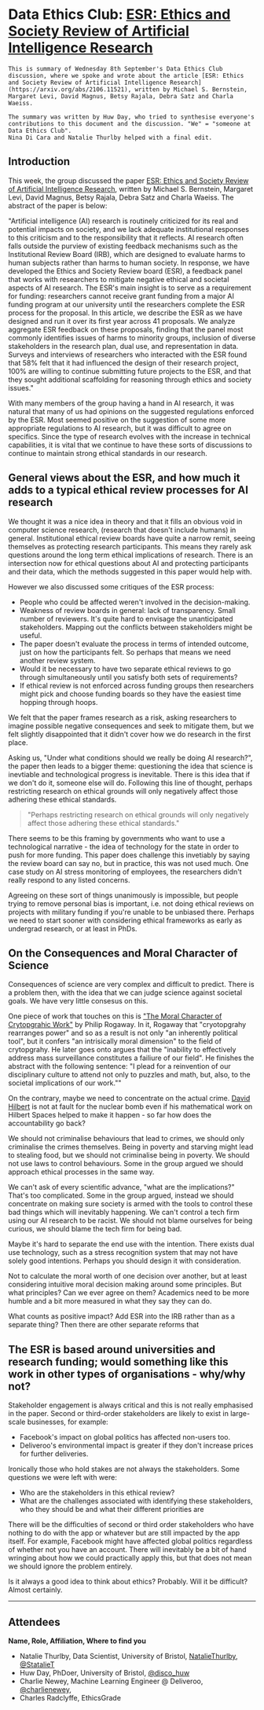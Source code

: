 # Data Ethics Club: [ESR: Ethics and Society Review of Artificial Intelligence Research](https://arxiv.org/abs/2106.11521)

```{admonition} What's this? 
This is summary of Wednesday 8th September's Data Ethics Club discussion, where we spoke and wrote about the article [ESR: Ethics and Society Review of Artificial Intelligence Research](https://arxiv.org/abs/2106.11521), written by Michael S. Bernstein, Margaret Levi, David Magnus, Betsy Rajala, Debra Satz and Charla Waeiss.

The summary was written by Huw Day, who tried to synthesise everyone's contributions to this document and the discussion. "We" = "someone at Data Ethics Club". 
Nina Di Cara and Natalie Thurlby helped with a final edit.
```
## Introduction

This week, the group discussed the paper [ESR: Ethics and Society Review of Artificial Intelligence Research](https://arxiv.org/abs/2106.11521), written by Michael S. Bernstein, Margaret Levi, David Magnus, Betsy Rajala, Debra Satz and Charla Waeiss. The abstract of the paper is below:

"Artificial intelligence (AI) research is routinely criticized for its real and potential impacts on society, and we lack adequate institutional responses to this criticism and to the responsibility that it reflects. AI research often falls outside the purview of existing feedback mechanisms such as the Institutional Review Board (IRB), which are designed to evaluate harms to human subjects rather than harms to human society. In response, we have developed the Ethics and Society Review board (ESR), a feedback panel that works with researchers to mitigate negative ethical and societal aspects of AI research. The ESR's main insight is to serve as a requirement for funding: researchers cannot receive grant funding from a major AI funding program at our university until the researchers complete the ESR process for the proposal. In this article, we describe the ESR as we have designed and run it over its first year across 41 proposals. We analyze aggregate ESR feedback on these proposals, finding that the panel most commonly identifies issues of harms to minority groups, inclusion of diverse stakeholders in the research plan, dual use, and representation in data. Surveys and interviews of researchers who interacted with the ESR found that 58% felt that it had influenced the design of their research project, 100% are willing to continue submitting future projects to the ESR, and that they sought additional scaffolding for reasoning through ethics and society issues."

With many members of the group having a hand in AI research, it was natural that many of us had opinions on the suggested regulations enforced by the ESR. Most seemed positive on the suggestion of some more appropriate regulations to AI research, but it was difficult to agree on specifics. Since the type of research evolves with the increase in technical capabilities, it is vital that we continue to have these sorts of discussions to continue to maintain strong ethical standards in our research.

## General views about the ESR, and how much it adds to a typical ethical review processes for AI research

We thought it was a nice idea in theory and that it fills an obvious void in computer science research, (research that doesn't include humans) in general. Institutional ethical review boards have quite a narrow remit, seeing themselves as protecting research participants. This means they rarely ask questions around the long term ethical implications of research. There is an intersection now for ethical questions about AI and protecting participants and their data, which the methods suggested in this paper would help with.

However we also discussed some critiques of the ESR process:  
- People who could be affected weren't involved in the decision-making.  
- Weakness of review boards in general: lack of transparency. Small number of reviewers. It's quite hard to envisage the unanticipated stakeholders. Mapping out the conflicts between stakeholders might be useful.  
- The paper doesn't evaluate the process in terms of intended outcome, just on how the participants felt. So perhaps that means we need another review system.  
- Would it be necessary to have two separate ethical reviews to go through simultaneously until you satisfy both sets of requirements?  
- If ethical review is not enforced across funding groups then researchers might pick and choose funding boards so they have the easiest time hopping through hoops.  

We felt that the paper frames research as a risk, asking researchers to imagine possible negative consequences and seek to mitigate them, but we felt slightly disappointed that it didn't cover how we do research in the first place.

Asking us, "Under what conditions should we really be doing AI research?", the paper then leads to a bigger theme: questioning the idea that science is inevtiable and technological progress is inevitable. There is this idea that if we don't do it, someone else will do. Following this line of thought, perhaps restricting research on ethical grounds will only negatively affect those adhering these ethical standards.

> "Perhaps restricting research on ethical grounds will only negatively affect those adhering these ethical standards."

There seems to be this framing by governments who want to use a technological narrative - the idea of technology for the state in order to push for more funding. This paper does challenge this invetiably by saying the review board can say no, but in practice, this was not used much. One case study on AI stress monitoring of employees, the researchers didn't really respond to any listed concerns.

Agreeing on these sort of things unanimously is impossible, but people trying to remove personal bias is important, i.e. not doing ethical reviews on projects with military funding if you're unable to be unbiased there. Perhaps we need to start sooner with considering ethical frameworks as early as undergrad research, or at least in PhDs.


## On the Consequences and Moral Character of Science

Consequences of science are very complex and difficult to predict. There is a problem then, with the idea that we can judge science against societal goals. We have very little consesus on this.

One piece of work that touches on this is ["The Moral Character of Crytopgrahic Work"](https://web.cs.ucdavis.edu/~rogaway/papers/moral-fn.pdf) by Philip Rogaway. In it, Rogaway that "cryotopgrahy rearranges power" and so as a result is not only "an inherently political tool", but it confers "an intrisically moral dimension" to the field of crytopgrahy. He later goes onto argues that the "inability to effectively address mass surveillance constitutes a failiure of our field". He finishes the abstract with the following sentence: "I plead for a reinvention of our disciplinary culture to attend not only to puzzles and math, but, also, to the societal implications of our work.""

On the contrary, maybe we need to concentrate on the actual crime. [David Hilbert](https://en.wikipedia.org/wiki/David_Hilbert) is not at fault for the nuclear bomb even if his mathematical work on Hilbert Spaces helped to make it happen - so far how does the accountability go back?

We should not criminalise behaviours that lead to crimes, we should only criminalise the crimes themselves. Being in poverty and starving might lead to stealing food, but we should not criminalise being in poverty. We should not use laws to control behaviours. Some in the group argued we should approach ethical processes in the same way.

We can't ask of every scientific advance, "what are the implications?" That's too complicated. Some in the group argued, instead we should concentrate on making sure society is armed with the tools to control these bad things which will inevitably happening. We can't control a tech firm using our AI research to be racist. We should not blame ourselves for being curious, we should blame the tech firm for being bad. 

Maybe it's hard to separate the end use with the intention. There exists dual use technology, such as a stress recognition system that may not have solely good intentions. Perhaps you should design it with consideration.

Not to calculate the moral worth of one decision over another, but at least considering intuitive moral decision making around some principles. But what principles? Can we ever agree on them? Academics need to be more humble and a bit more measured in what they say they can do.

What counts as positive impact? Add ESR into the IRB rather than as a separate thing? Then there are other separate reforms that

## The ESR is based around universities and research funding; would something like this work in other types of organisations - why/why not?

Stakeholder engagement is always critical and this is not really emphasised in the paper. Second or third-order stakeholders are likely to exist in large-scale businesses, for example:
- Facebook's impact on global politics has affected non-users too.  
- Deliveroo's environmental impact is greater if they don't increase prices for further deliveries.  

Ironically those who hold stakes are not always the stakeholders. Some questions we were left with were: 
- Who are the stakeholders in this ethical review?
- What are the challenges associated with identifying these stakeholders, who they should be and what their different priorities are

There will be the difficulties of second or third order stakeholders who have nothing to do with the app or whatever but are still impacted by the app itself. For example, Facebook might have affected global politics regardless of whether not you have an account. There will inevitably be a bit of hand wringing about how we could practically apply this, but that does not mean we should ignore the problem entirely.

Is it always a good idea to think about ethics? Probably. Will it be difficult? Almost certainly.

--- 

## Attendees

__Name, Role, Affiliation, Where to find you__
- Natalie Thurlby, Data Scientist, University of Bristol, [NatalieThurlby](https://github.com/NatalieThurlby/), [@StatalieT](https://twitter.com/StatalieT) 
- Huw Day, PhDoer, University of Bristol, [@disco_huw](https://twitter.com/disco_huw)
- Charlie Newey, Machine Learning Engineer @ Deliveroo, [@charlienewey](https://github.com/charlienewey),
- Charles Radclyffe, EthicsGrade 
